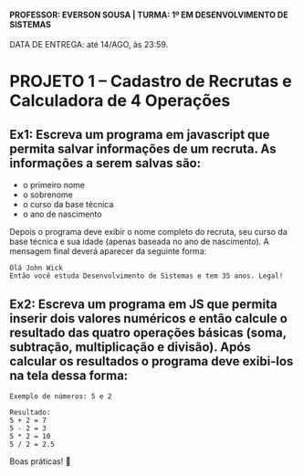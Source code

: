 #### PROFESSOR: EVERSON SOUSA | TURMA: 1º EM DESENVOLVIMENTO DE SISTEMAS

DATA DE ENTREGA: até 14/AGO, às 23:59.
# PROJETO 1 – Cadastro de Recrutas e Calculadora de 4 Operações

## Ex1: Escreva um programa em javascript que permita salvar informações de um recruta. As informações a serem salvas são:

- o primeiro nome
- o sobrenome
- o curso da base técnica
- o ano de nascimento

Depois o programa deve exibir o nome completo do recruta, seu curso da base técnica e sua idade (apenas baseada no ano de nascimento). A mensagem final deverá aparecer da seguinte forma:

```
Olá John Wick
Então você estuda Desenvolvimento de Sistemas e tem 35 anos. Legal!
```

## Ex2: Escreva um programa em JS que permita inserir dois valores numéricos e então calcule o resultado das quatro operações básicas (soma, subtração, multiplicação e divisão). Após calcular os resultados o programa deve exibi-los na tela dessa forma:

```
Exemplo de números: 5 e 2

Resultado:
5 + 2 = 7
5 - 2 = 3
5 * 2 = 10
5 / 2 = 2.5
```

Boas práticas! :call_me_hand:
